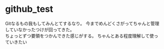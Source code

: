# github_test
Gitなるもの我もしてみんとてするなり。
今までめんどくさがってちゃんと管理していなかったつけが回ってきた。
</br>
ちょっとずつ要領をつかんできた感じがする。
ちゃんとある程度理解して使っていきたい